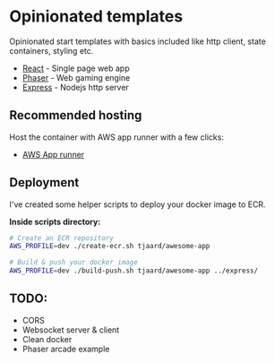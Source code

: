 # Opinionated templates

Opinionated start templates with basics included like http client, state containers, styling etc.

- [React](./react) - Single page web app
- [Phaser](./phaser) - Web gaming engine
- [Express](./express) - Nodejs http server

## Recommended hosting

Host the container with AWS app runner with a few clicks:

- [AWS App runner](https://docs.aws.amazon.com/apprunner/latest/dg/service-source-image.html)

## Deployment

I've created some helper scripts to deploy your docker image to ECR.

**Inside scripts directory:**
```sh
# Create an ECR repository
AWS_PROFILE=dev ./create-ecr.sh tjaard/awesome-app

# Build & push your docker image
AWS_PROFILE=dev ./build-push.sh tjaard/awesome-app ../express/
```

## TODO:
- CORS
- Websocket server & client
- Clean docker
- Phaser arcade example